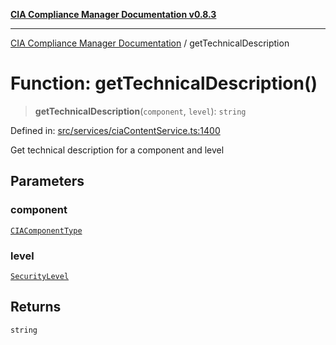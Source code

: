 [**CIA Compliance Manager Documentation v0.8.3**](../README.md)

***

[CIA Compliance Manager Documentation](../globals.md) / getTechnicalDescription

# Function: getTechnicalDescription()

> **getTechnicalDescription**(`component`, `level`): `string`

Defined in: [src/services/ciaContentService.ts:1400](https://github.com/Hack23/cia-compliance-manager/blob/368d5a1330a94df78d48c65d28962bd0f7cab363/src/services/ciaContentService.ts#L1400)

Get technical description for a component and level

## Parameters

### component

[`CIAComponentType`](../type-aliases/CIAComponentType.md)

### level

[`SecurityLevel`](../type-aliases/SecurityLevel.md)

## Returns

`string`
